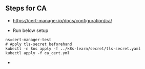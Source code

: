 ## Steps for CA

- https://cert-manager.io/docs/configuration/ca/

- Run below setup
```
ns=cert-manager-test
# Apply tls-secret beforehand
kubectl -n $ns apply -f ../k8s-learn/secret/tls-secret.yaml
kubectl apply -f ca_cert.yml

```

- 
